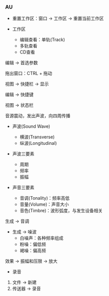 ### AU

- 重置工作区：窗口 -> 工作区 -> 重置当前工作区

- 工作区
  - 编辑查看：单轨(Track)
  - 多轨查看
  - CD查看



编辑 -> 首选参数



拖出窗口：CTRL + 拖动



视图 -> 快捷栏 -> 显示



编辑 -> 快捷键



视图 -> 状态栏



音源震动，发出声波，向四周传播



- 声波(Sound Wave)
  - 横波(Transverse)
  - 纵波(Longitudinal)

- 声波三要素
  - 周期
  - 频率
  - 振幅

- 声音三要素
  - 音调(Tonality)：频率高低
  - 音量(Volume)：声音大小
  - 音色(Timbre)：波形弧度，与发生设备相关



生成 -> 音调



- 生成 -> 噪波
  - 白噪声：各种频率组成
  - 粉噪：偏低频
  - 褐噪：偏高频



效果 -> 振幅和压限  -> 放大



- 录音

1. 文件 -> 新建
2. 传送器 -> 录音

